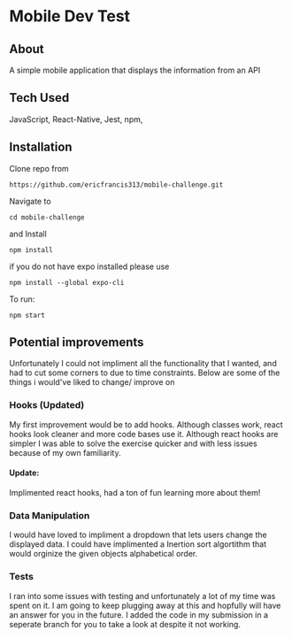 
# Mobile Dev Test 
## About
A simple mobile application that displays the information from an API 
## Tech Used 
JavaScript,
React-Native,
Jest,
npm,


## Installation 
Clone repo from 
```
https://github.com/ericfrancis313/mobile-challenge.git
```
Navigate to
```
cd mobile-challenge
```
and Install
```
npm install
```
if you do not have expo installed please use 
```
npm install --global expo-cli 
```
To run:
```
npm start
```
## Potential improvements 
Unfortunately I could not impliment all the functionality that I wanted, and had to cut some corners to due to time constraints.  Below are some of the things i would've liked to change/ improve on
### Hooks (Updated)
My first improvement would be to add hooks. Although classes work, react hooks look cleaner and more code bases use it. Although react hooks are simpler I was able to solve the exercise quicker and with less issues because of my own familiarity. 
#### Update: 
Implimented react hooks, had a ton of fun learning more about them!

### Data Manipulation 
I would have loved to impliment a dropdown that lets users change the displayed data.  I could have implimented a Inertion sort algortithm that would orginize the given objects alphabetical order. 
### Tests 
I ran into some issues with testing and unfortunately a lot of my time was spent on it. I am going to keep plugging away at this and hopfully will have an answer for you in the future. I added the code in my submission  in a seperate branch for you to take a look at despite it not working.

